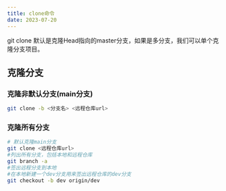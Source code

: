 ```yaml
---
title: clone命令
date: 2023-07-20
---
```

git clone 默认是克隆Head指向的master分支，如果是多分支，我们可以单个克隆分支项目。

## 克隆分支

### 克隆非默认分支(main分支)

```bash
git clone -b <分支名> <远程仓库url>
```



### 克隆所有分支

```bash
# 默认克隆main分支
git clone <远程仓库url>
#列出所有分支，包括本地和远程仓库
git branch -a
#签出远程分支到本地
#在本地新建一个dev分支用来签出远程仓库的dev分支
git checkout -b dev origin/dev
```

